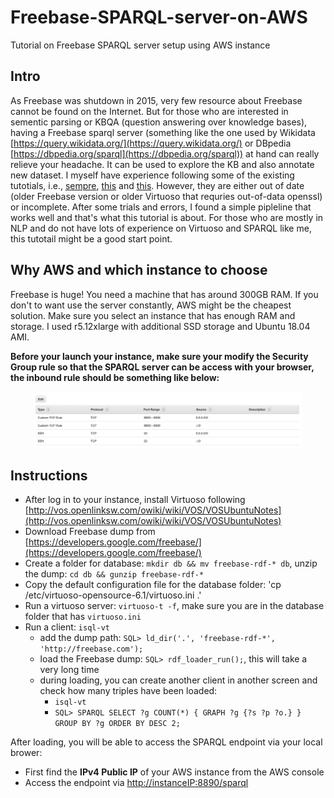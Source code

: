 # Freebase-SPARQL-server-on-AWS
Tutorial on Freebase SPARQL server setup using AWS instance

## Intro
As Freebase was shutdown in 2015, very few resource about Freebase cannot be found on the Internet. But for those who are interested in sementic parsing or KBQA (question answering over knowledge bases), having a Freebase sparql server (something like the one used by Wikidata [https://query.wikidata.org/](https://query.wikidata.org/) or DBpedia [https://dbpedia.org/sparql](https://dbpedia.org/sparql)) at hand can really relieve your headache. It can be used to explore the KB and also annotate new dataset. I myself have experience following some of the existing tutotials, i.e., [sempre](https://github.com/percyliang/sempre/blob/master/TUTORIAL.md), [this](http://sivareddy.in/load-freebase-dump-into-virtuoso-sparql-sql) and [this](https://github.com/sameersingh/nlp_serde/wiki/Virtuoso-Freebase-Setup). However, they are either out of date (older Freebase version or older Virtuoso that requries out-of-data openssl) or incomplete. After some trials and errors, I found a simple pipleline that works well and that's what this tutorial is about. For those who are mostly in NLP and do not have lots of experience on Virtuoso and SPARQL like me, this tutotail might be a good start point. 

## Why AWS and which instance to choose
Freebase is huge! You need a machine that has around 300GB RAM. If you don't to want use the server constantly, AWS might be the cheapest solution. Make sure you select an instance that has enough RAM and storage. I used r5.12xlarge with additional SSD storage and Ubuntu 18.04 AMI.

**Before your launch your instance, make sure your modify the Security Group rule so that the SPARQL server can be access with your browser, the inbound rule should be something like below:**

<p align="center"><img width="85%" src="inbound_rule.png" /></p>

## Instructions
* After log in to your instance, install Virtuoso following [http://vos.openlinksw.com/owiki/wiki/VOS/VOSUbuntuNotes](http://vos.openlinksw.com/owiki/wiki/VOS/VOSUbuntuNotes)
* Download Freebase dump from [https://developers.google.com/freebase/](https://developers.google.com/freebase/)
* Create a folder for database: `mkdir db && mv freebase-rdf-* db`, unzip the dump: `cd db && gunzip freebase-rdf-*`
* Copy the default configuration file for the database folder: 'cp /etc/virtuoso-opensource-6.1/virtuoso.ini .'
* Run a virtuoso server: `virtuoso-t -f`, make sure you are in the database folder that has `virtuoso.ini`
* Run a client: `isql-vt`
  * add the dump path: `SQL> ld_dir('.', 'freebase-rdf-*', 'http://freebase.com');`
  * load the Freebase dump: `SQL> rdf_loader_run();`, this will take a very long time
  * during loading, you can create another client in another screen and check how many triples have been loaded:
    * `isql-vt`
    * `SQL> SPARQL SELECT ?g COUNT(*) { GRAPH ?g {?s ?p ?o.} } GROUP BY ?g ORDER BY DESC 2;`
    
 After loading, you will be able to access the SPARQL endpoint via your local brower:
 * First find the **IPv4 Public IP** of your AWS instance from the AWS console
 * Access the endpoint via [http://instanceIP:8890/sparql](http://instanceIP:8890/sparql)
